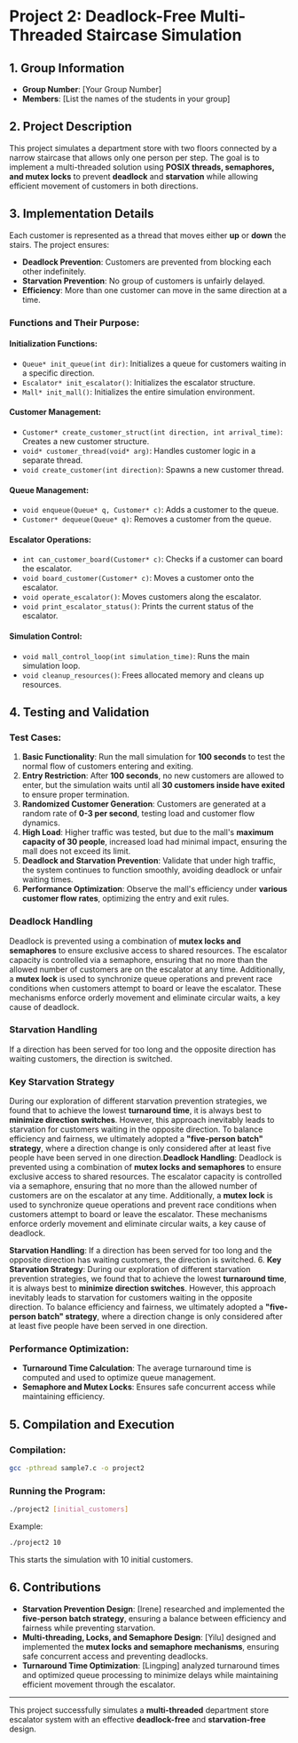 # Project 2: Deadlock-Free Multi-Threaded Staircase Simulation

## 1. Group Information

- **Group Number**: [Your Group Number]
- **Members**: [List the names of the students in your group]

## 2. Project Description

This project simulates a department store with two floors connected by a narrow staircase that allows only one person per step. The goal is to implement a multi-threaded solution using **POSIX threads, semaphores, and mutex locks** to prevent **deadlock** and **starvation** while allowing efficient movement of customers in both directions.

## 3. Implementation Details

Each customer is represented as a thread that moves either **up** or **down** the stairs. The project ensures:

- **Deadlock Prevention**: Customers are prevented from blocking each other indefinitely.
- **Starvation Prevention**: No group of customers is unfairly delayed.
- **Efficiency**: More than one customer can move in the same direction at a time.

### Functions and Their Purpose:

#### Initialization Functions:

- `Queue* init_queue(int dir)`: Initializes a queue for customers waiting in a specific direction.
- `Escalator* init_escalator()`: Initializes the escalator structure.
- `Mall* init_mall()`: Initializes the entire simulation environment.

#### Customer Management:

- `Customer* create_customer_struct(int direction, int arrival_time)`: Creates a new customer structure.
- `void* customer_thread(void* arg)`: Handles customer logic in a separate thread.
- `void create_customer(int direction)`: Spawns a new customer thread.

#### Queue Management:

- `void enqueue(Queue* q, Customer* c)`: Adds a customer to the queue.
- `Customer* dequeue(Queue* q)`: Removes a customer from the queue.

#### Escalator Operations:

- `int can_customer_board(Customer* c)`: Checks if a customer can board the escalator.
- `void board_customer(Customer* c)`: Moves a customer onto the escalator.
- `void operate_escalator()`: Moves customers along the escalator.
- `void print_escalator_status()`: Prints the current status of the escalator.

#### Simulation Control:

- `void mall_control_loop(int simulation_time)`: Runs the main simulation loop.
- `void cleanup_resources()`: Frees allocated memory and cleans up resources.

## 4. Testing and Validation


### Test Cases:

1. **Basic Functionality**: Run the mall simulation for **100 seconds** to test the normal flow of customers entering and exiting.
2. **Entry Restriction**: After **100 seconds**, no new customers are allowed to enter, but the simulation waits until all **30 customers inside have exited** to ensure proper termination.
3. **Randomized Customer Generation**: Customers are generated at a random rate of **0-3 per second**, testing load and customer flow dynamics.
4. **High Load**: Higher traffic was tested, but due to the mall's **maximum capacity of 30 people**, increased load had minimal impact, ensuring the mall does not exceed its limit.
5. **Deadlock and Starvation Prevention**: Validate that under high traffic, the system continues to function smoothly, avoiding deadlock or unfair waiting times.
6. **Performance Optimization**: Observe the mall's efficiency under **various customer flow rates**, optimizing the entry and exit rules.


### Deadlock Handling
Deadlock is prevented using a combination of **mutex locks and semaphores** to ensure exclusive access to shared resources. The escalator capacity is controlled via a semaphore, ensuring that no more than the allowed number of customers are on the escalator at any time. Additionally, a **mutex lock** is used to synchronize queue operations and prevent race conditions when customers attempt to board or leave the escalator. These mechanisms enforce orderly movement and eliminate circular waits, a key cause of deadlock.

### Starvation Handling
If a direction has been served for too long and the opposite direction has waiting customers, the direction is switched.

### Key Starvation Strategy
During our exploration of different starvation prevention strategies, we found that to achieve the lowest **turnaround time**, it is always best to **minimize direction switches**. However, this approach inevitably leads to starvation for customers waiting in the opposite direction. To balance efficiency and fairness, we ultimately adopted a **"five-person batch" strategy**, where a direction change is only considered after at least five people have been served in one direction.**Deadlock Handling**: Deadlock is prevented using a combination of **mutex locks and semaphores** to ensure exclusive access to shared resources. The escalator capacity is controlled via a semaphore, ensuring that no more than the allowed number of customers are on the escalator at any time. Additionally, a **mutex lock** is used to synchronize queue operations and prevent race conditions when customers attempt to board or leave the escalator. These mechanisms enforce orderly movement and eliminate circular waits, a key cause of deadlock.

   **Starvation Handling**: If a direction has been served for too long and the opposite direction has waiting customers, the direction is switched.
6. **Key Starvation Strategy**: During our exploration of different starvation prevention strategies, we found that to achieve the lowest **turnaround time**, it is always best to **minimize direction switches**. However, this approach inevitably leads to starvation for customers waiting in the opposite direction. To balance efficiency and fairness, we ultimately adopted a **"five-person batch" strategy**, where a direction change is only considered after at least five people have been served in one direction.

### Performance Optimization:

- **Turnaround Time Calculation**: The average turnaround time is computed and used to optimize queue management.
- **Semaphore and Mutex Locks**: Ensures safe concurrent access while maintaining efficiency.

## 5. Compilation and Execution

### Compilation:

```sh
gcc -pthread sample7.c -o project2
```

### Running the Program:

```sh
./project2 [initial_customers]
```

Example:

```sh
./project2 10
```

This starts the simulation with 10 initial customers.

## 6. Contributions

- **Starvation Prevention Design**: [Irene] researched and implemented the **five-person batch strategy**, ensuring a balance between efficiency and fairness while preventing starvation.
- **Multi-threading, Locks, and Semaphore Design**: [Yilu] designed and implemented the **mutex locks and semaphore mechanisms**, ensuring safe concurrent access and preventing deadlocks.
- **Turnaround Time Optimization**: [Lingping] analyzed turnaround times and optimized queue processing to minimize delays while maintaining efficient movement through the escalator.

---

This project successfully simulates a **multi-threaded** department store escalator system with an effective **deadlock-free** and **starvation-free** design.

